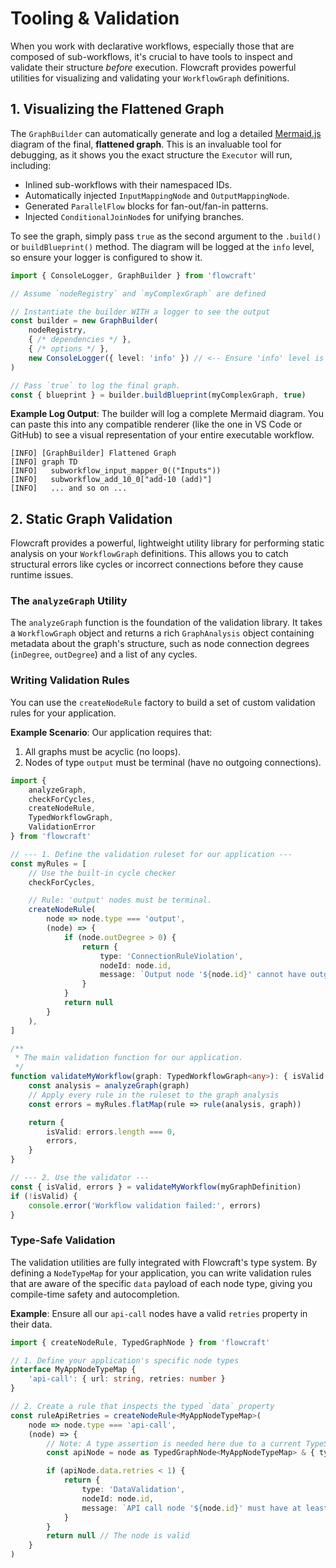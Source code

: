 # Tooling & Validation

When you work with declarative workflows, especially those that are composed of sub-workflows, it's crucial to have tools to inspect and validate their structure *before* execution. Flowcraft provides powerful utilities for visualizing and validating your `WorkflowGraph` definitions.

## 1. Visualizing the Flattened Graph

The `GraphBuilder` can automatically generate and log a detailed [Mermaid.js](https://mermaid.js.org/) diagram of the final, **flattened graph**. This is an invaluable tool for debugging, as it shows you the exact structure the `Executor` will run, including:

-   Inlined sub-workflows with their namespaced IDs.
-   Automatically injected `InputMappingNode` and `OutputMappingNode`.
-   Generated `ParallelFlow` blocks for fan-out/fan-in patterns.
-   Injected `ConditionalJoinNode`s for unifying branches.

To see the graph, simply pass `true` as the second argument to the `.build()` or `buildBlueprint()` method. The diagram will be logged at the `info` level, so ensure your logger is configured to show it.

```typescript
import { ConsoleLogger, GraphBuilder } from 'flowcraft'

// Assume `nodeRegistry` and `myComplexGraph` are defined

// Instantiate the builder WITH a logger to see the output
const builder = new GraphBuilder(
	nodeRegistry,
	{ /* dependencies */ },
	{ /* options */ },
	new ConsoleLogger({ level: 'info' }) // <-- Ensure 'info' level is visible
)

// Pass `true` to log the final graph.
const { blueprint } = builder.buildBlueprint(myComplexGraph, true)
```

**Example Log Output**:
The builder will log a complete Mermaid diagram. You can paste this into any compatible renderer (like the one in VS Code or GitHub) to see a visual representation of your entire executable workflow.

```
[INFO] [GraphBuilder] Flattened Graph
[INFO] graph TD
[INFO]   subworkflow_input_mapper_0(("Inputs"))
[INFO]   subworkflow_add_10_0["add-10 (add)"]
[INFO]   ... and so on ...
```

## 2. Static Graph Validation

Flowcraft provides a powerful, lightweight utility library for performing static analysis on your `WorkflowGraph` definitions. This allows you to catch structural errors like cycles or incorrect connections before they cause runtime issues.

### The `analyzeGraph` Utility

The `analyzeGraph` function is the foundation of the validation library. It takes a `WorkflowGraph` object and returns a rich `GraphAnalysis` object containing metadata about the graph's structure, such as node connection degrees (`inDegree`, `outDegree`) and a list of any cycles.

### Writing Validation Rules

You can use the `createNodeRule` factory to build a set of custom validation rules for your application.

**Example Scenario**: Our application requires that:
1.  All graphs must be acyclic (no loops).
2.  Nodes of type `output` must be terminal (have no outgoing connections).

```typescript
import {
	analyzeGraph,
	checkForCycles,
	createNodeRule,
	TypedWorkflowGraph,
	ValidationError
} from 'flowcraft'

// --- 1. Define the validation ruleset for our application ---
const myRules = [
	// Use the built-in cycle checker
	checkForCycles,

	// Rule: 'output' nodes must be terminal.
	createNodeRule(
		node => node.type === 'output',
		(node) => {
			if (node.outDegree > 0) {
				return {
					type: 'ConnectionRuleViolation',
					nodeId: node.id,
					message: `Output node '${node.id}' cannot have outgoing connections.`
				}
			}
			return null
		}
	),
]

/**
 * The main validation function for our application.
 */
function validateMyWorkflow(graph: TypedWorkflowGraph<any>): { isValid: boolean, errors: ValidationError[] } {
	const analysis = analyzeGraph(graph)
	// Apply every rule in the ruleset to the graph analysis
	const errors = myRules.flatMap(rule => rule(analysis, graph))

	return {
		isValid: errors.length === 0,
		errors,
	}
}

// --- 2. Use the validator ---
const { isValid, errors } = validateMyWorkflow(myGraphDefinition)
if (!isValid) {
	console.error('Workflow validation failed:', errors)
}
```

### Type-Safe Validation

The validation utilities are fully integrated with Flowcraft's type system. By defining a `NodeTypeMap` for your application, you can write validation rules that are aware of the specific `data` payload of each node type, giving you compile-time safety and autocompletion.

**Example**: Ensure all our `api-call` nodes have a valid `retries` property in their data.

```typescript
import { createNodeRule, TypedGraphNode } from 'flowcraft'

// 1. Define your application's specific node types
interface MyAppNodeTypeMap {
	'api-call': { url: string, retries: number }
}

// 2. Create a rule that inspects the typed `data` property
const ruleApiRetries = createNodeRule<MyAppNodeTypeMap>(
	node => node.type === 'api-call',
	(node) => {
		// Note: A type assertion is needed here due to a current TypeScript limitation.
		const apiNode = node as TypedGraphNode<MyAppNodeTypeMap> & { type: 'api-call' }

		if (apiNode.data.retries < 1) {
			return {
				type: 'DataValidation',
				nodeId: node.id,
				message: `API call node '${node.id}' must have at least 1 retry.`
			}
		}
		return null // The node is valid
	}
)
```
